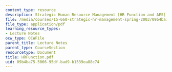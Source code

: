 ```yaml
---
content_type: resource
description: Strategic Human Resource Management [HR Function and AES]
file: /media/courses/15-660-strategic-hr-management-spring-2003/09b4ba75506695dfbad9b1539ea88c74_HRFunction.pdf
file_type: application/pdf
learning_resource_types:
- Lecture Notes
ocw_type: OCWFile
parent_title: Lecture Notes
parent_type: CourseSection
resourcetype: Document
title: HRFunction.pdf
uid: 09b4ba75-5066-95df-bad9-b1539ea88c74
---
```

